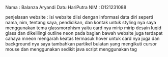 Nama : Balanza Aryandi Datu HariPutra
NIM : D121231088

penjelasan website :
isi website diisi dengan informasi data diri seperti nama, nim, tentang saya, pendidikan, dan kontak
untuk styling nya saya menggunakan tema glassmorphism yaitu card nya mirip mirip desain luqid glass dan dikelilingi outline neon
pada bagian bawah website juga terdapat cahaya mneon mengarah keatas termasuk hover untuk card nya juga dan background nya saya tambahkan 
partikel bulatan yang mengikuti cursor mouse dan menggunakan sedikit java script menggunakan tag <script> pada html nya